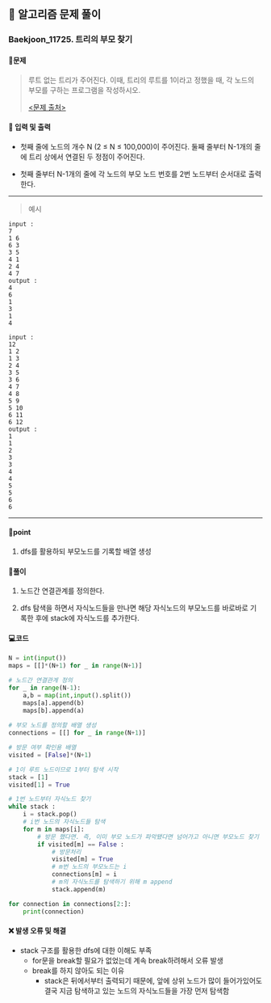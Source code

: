 ## 🐌 알고리즘 문제 풀이

### Baekjoon_11725. 트리의 부모 찾기

#### 📒문제

> 루트 없는 트리가 주어진다. 이때, 트리의 루트를 1이라고 정했을 때, 각 노드의 부모를 구하는 프로그램을 작성하시오.
>
> [<문제 출처>](https://www.acmicpc.net/problem/11725)



#### :pushpin: 입력 및 출력

- 첫째 줄에 노드의 개수 N (2 ≤ N ≤ 100,000)이 주어진다. 둘째 줄부터 N-1개의 줄에 트리 상에서 연결된 두 정점이 주어진다.

- 첫째 줄부터 N-1개의 줄에 각 노드의 부모 노드 번호를 2번 노드부터 순서대로 출력한다.

---

> 예시

```
input :
7
1 6
6 3
3 5
4 1
2 4
4 7
output :
4
6
1
3
1
4

input :
12
1 2
1 3
2 4
3 5
3 6
4 7
4 8
5 9
5 10
6 11
6 12
output :
1
1
2
3
3
4
4
5
5
6
6
```

----


#### 🚀point

1.  dfs를 활용하되 부모노드를 기록할 배열 생성

#### 🔎풀이

1. 노드간 연결관계를 정의한다.
   
1. dfs 탐색을 하면서 자식노드들을 만나면 해당 자식노드의 부모노드를 바로바로 기록한 후에 stack에 자식노드를 추가한다.
   

#### 💻코드

```python
N = int(input())
maps = [[]*(N+1) for _ in range(N+1)]

# 노드간 연결관계 정의
for _ in range(N-1):
    a,b = map(int,input().split())
    maps[a].append(b)
    maps[b].append(a)
    
# 부모 노드를 정의할 배열 생성
connections = [[] for _ in range(N+1)]

# 방문 여부 확인용 배열
visited = [False]*(N+1)

# 1이 루트 노드이므로 1부터 탐색 시작
stack = [1]
visited[1] = True

# 1번 노드부터 자식노드 찾기
while stack :
    i = stack.pop()
    # i번 노드의 자식노드들 탐색
    for m in maps[i]:
        # 방문 했다면. 즉, 이미 부모 노드가 파악됐다면 넘어가고 아니면 부모노드 찾기
        if visited[m] == False :
            # 방문처리
            visited[m] = True
            # m번 노드의 부모노드는 i
            connections[m] = i
            # m의 자식노드를 탐색하기 위해 m append
            stack.append(m)

for connection in connections[2:]:
    print(connection)
```



#### ❌ 발생 오류 및 해결

- stack 구조를 활용한 dfs에 대한 이해도 부족
  - for문을 break할 필요가 없었는데 계속 break하려해서 오류 발생
  - break를 하지 않아도 되는 이유
    - stack은 뒤에서부터 출력되기 때문에, 앞에 상위 노드가 많이 들어가있어도 결국 지금 탐색하고 있는 노드의 자식노드들을 가장 먼저 탐색함
